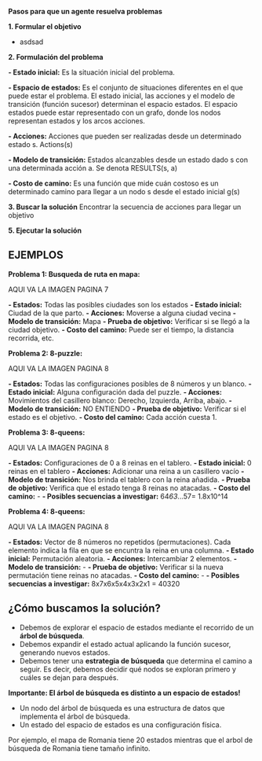 
**Pasos para que un agente resuelva problemas**

**1. Formular el objetivo**

- asdsad

**2. Formulación del problema**

**- Estado inicial:** Es la situación inicial del problema.

**- Espacio de estados:** Es el conjunto de situaciones diferentes en el que puede estar el problema. El estado inicial, las acciones y el modelo de transición (función sucesor) determinan el espacio estados. El espacio estados puede estar representado con un grafo, donde los nodos representan estados y los arcos acciones.

**- Acciones:** Acciones que pueden ser realizadas desde un determinado estado s. Actions(s)

**- Modelo de transición:** Estados alcanzables desde un estado dado s con una determinada acción a. Se denota RESULTS(s, a)

**- Costo de camino:** Es una función que mide cuán costoso es un determinado camino para llegar a un nodo s desde el estado inicial g(s)

**3. Buscar la solución**
Encontrar la secuencia de acciones para llegar un objetivo

**5. Ejecutar la solución**

## EJEMPLOS

**Problema 1: Busqueda de ruta en mapa:**

AQUI VA LA IMAGEN PAGINA 7

**- Estados:** Todas las posibles ciudades son los estados
**- Estado inicial:** Ciudad de la que parto.
**- Acciones:** Moverse a  alguna ciudad vecina
**- Modelo de transición:** Mapa
**- Prueba de objetivo:** Verificar si se llegó a la ciudad objetivo.
**- Costo del camino:** Puede ser el tiempo, la distancia recorrida, etc.

**Problema 2: 8-puzzle:**

AQUI VA LA IMAGEN PAGINA 8

**- Estados:** Todas las configuraciones posibles de 8 números y un blanco.
**- Estado inicial:** Alguna configuración dada del puzzle. 
**- Acciones:** Movimientos del casillero blanco: Derecho, Izquierda, Arriba, abajo.
**- Modelo de transición:** NO ENTIENDO
**- Prueba de objetivo:** Verificar si el estado es el objetivo.
**- Costo del camino:** Cada acción cuesta 1. 


**Problema 3: 8-queens:**

AQUI VA LA IMAGEN PAGINA 8

**- Estados:** Configuraciones de 0 a 8 reinas en el tablero. 
**- Estado inicial:** 0 reinas en el tablero
**- Acciones:** Adicionar una reina a un casillero vacío
**- Modelo de transición:** Nos brinda el tablero con la reina añadida. 
**- Prueba de objetivo:** Verifica que el estado tenga 8 reinas no atacadas.
**- Costo del camino:** -
**- Posibles secuencias a investigar:** 64*63*...57= 1.8x10^14

**Problema 4: 8-queens:**

AQUI VA LA IMAGEN PAGINA 8

**- Estados:** Vector de 8 números no repetidos (permutaciones). Cada elemento indica la fila en que se encuntra la reina en una columna.
**- Estado inicial:** Permutación aleatoria.
**- Acciones:** Intercambiar 2 elementos.
**- Modelo de transición:** -
**- Prueba de objetivo:** Verificar si la nueva permutación tiene reinas no atacadas. 
**- Costo del camino:** -
**- Posibles secuencias a investigar:** 8x7x6x5x4x3x2x1 = 40320

## ¿Cómo buscamos la solución?

-	Debemos de explorar el espacio de estados mediante el recorrido de un **árbol de búsqueda**. 
-	Debemos expandir el estado actual aplicando la función sucesor, generando nuevos estados.
-	Debemos tener una **estrategia de búsqueda** que determina el camino a seguir. Es decir, debemos decidir qué nodos se exploran primero y cuáles se dejan para después. 


**Importante: El árbol de búsqueda es distinto a un espacio de estados!**

-	Un nodo del árbol de búsqueda es una estructura de datos que implementa el árbol de búsqueda. 
-	Un estado del espacio de estados es una configuración física.

Por ejemplo, el mapa de Romania tiene 20 estados mientras que el arbol de búsqueda de Romania tiene tamaño infinito. 


<!--stackedit_data:
eyJoaXN0b3J5IjpbMjk4MzA1NTAzLDE3MTQ2NDgyMjAsLTExMz
k0MDM4ODksLTEyNjMxNjk4MjYsLTIwNDA4ODU5MzUsOTE4Nzg3
MzQwLC0yMDQzNTc4MzQ2LDEyMjU5Njg0OTgsLTEyNzQ3Nzg1MD
ksNDk3ODE4ODEwXX0=
-->
